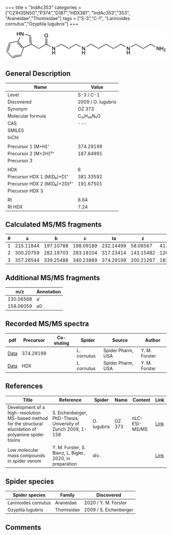 +++
title = "IndAc353"
categories = ["C21H35N5O","P374","D187","HDX381",
"IndAc353","353",
"Araneidae","Thomisidae"]
tags = ["S-3","C-1",
"Larinioides cornutus","Ozyptila lugubris"]
+++

![](/img/IndAc353.png)

## General Description

| Name                        | Value              |
|-----------------------------|--------------------|
| Level                       | S-3 / C-1                 |
| Discovered                  | 2009 / O. lugubris |
| Synonym                     | OZ 373             |
| Molecular formula           | C₂₁H₃₅N₅O          |
| CAS                         | ---                |
| SMILES |   |
| InChI  |   |
|                             |                    |
| Precursor 1 [M+H]⁺          | 374.29199          |
| Precursor 2 [M+2H]²⁺        | 187.64991          |
| Precursor 3                 |                    |
|                             |                    |
| HDX                         | 6                  |
| Precursor HDX 1 [M(D₆)+D]⁺   | 381.33592          |
| Precursor HDX 2 [M(D₆)+2D]²⁺ | 191.67501          |
| Precursor HDX 3             |                    |
|                             |                    |
| Rt                          | 8.64                   |
| Rt HDX                      | 7.24                   |

## Calculated MS/MS fragments

| # | a         | b         | c         | ta        | z         | y         | tz        |
|---|-----------|-----------|-----------|-----------|-----------|-----------|-----------|
| 1 | 215.11844 | 197.10788 | 198.09189 | 232.14499 | 58.06567  | 41.03912  | 75.09222  |
| 2 | 300.20759 | 282.19703 | 283.18104 | 317.23414 | 143.15482 | 126.12827 | 160.18137 |
| 3 | 357.26544 | 339.25488 | 340.23889 | 374.29199 | 200.21267 | 183.18612 | 217.23922 |

## Additional MS/MS fragments

| m/z | Annotation |
|-----|------------|
| 130.06568 | a'         |
| 158.06059 | a0         |

## Recorded MS/MS spectra

| pdf | Precursor | Co-eluting | Spider | Source | Author |
|-----|-----------|------------|--------|--------|--------|
| [Data](/pdf/L-cornutus/374_IndAc353_Lc.pdf) | 374.29199 |           | L. cornutus | Spider Pharm, USA | Y. M. Forster |
| [Data](/pdf/L-cornutus/374_IndAc353_Lc_HDX.pdf) | HDX |           | L. cornutus | Spider Pharm, USA | Y. M. Forster |

## References

| Title                                                                                                      | Reference                                                     | Spider      | Name   | Content       | Link                                                               |
|------------------------------------------------------------------------------------------------------------|---------------------------------------------------------------|-------------|--------|---------------|--------------------------------------------------------------------|
| Development of a high-resolution MS-based method for the structural elucidation of polyamine spider toxins | S. Eichenberger, PhD-Thesis, University of Zurich 2009, 1-156 | O. lugubris | OZ 373 | nLC-ESI-MS/MS | [Link](https://www.zora.uzh.ch/id/eprint/12787/1/Eichenberger.pdf) |
| Low molecular mass compounds in spider venom      | Y. M. Forster, S. Bienz, L. Bigler, 2020, in preparation          | div.       |   |   | [Link](unknown) |

## Spider species

| Spider species    | Family     | Discovered             |
|-------------------|------------|------------------------|
| Larinioides cornutus | Araneidae | 2020 / Y. M. Forster |
| Ozyptila lugubris | Thomisidae | 2009 / S. Eichenberger |

## Comments
